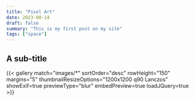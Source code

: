 ```yaml
---
title: "Pixel Art"
date: 2023-08-14
draft: false
summary: "This is my first post on my site"
tags: ["space"]
---
```



## A sub-title

{{< gallery match="images/*" sortOrder="desc" rowHeight="150" margins="5" thumbnailResizeOptions="1200x1200 q90 Lanczos" showExif=true previewType="blur" embedPreview=true loadJQuery=true >}}

